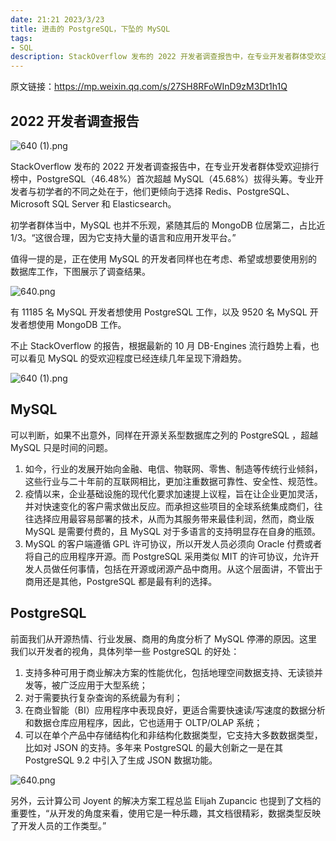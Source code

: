 ```yaml
---
date: 21:21 2023/3/23
title: 进击的 PostgreSQL，下坠的 MySQL
tags:
- SQL
description: StackOverflow 发布的 2022 开发者调查报告中，在专业开发者群体受欢迎排行榜中，PostgreSQL（46.48%）首次超越 MySQL（45.68%）拔得头筹。专业开发者与初学者的不同之处在于，他们更倾向于选择 Redis、PostgreSQL、Microsoft SQL Server 和 Elasticsearch。
---
```

原文链接：https://mp.weixin.qq.com/s/27SH8RFoWInD9zM3Dt1h1Q

## 2022 开发者调查报告
![640 (1).png](https://p6-juejin.byteimg.com/tos-cn-i-k3u1fbpfcp/2230d30ad4f143cf9162c61f11601179~tplv-k3u1fbpfcp-watermark.image?)

StackOverflow 发布的 2022 开发者调查报告中，在专业开发者群体受欢迎排行榜中，PostgreSQL（46.48%）首次超越 MySQL（45.68%）拔得头筹。专业开发者与初学者的不同之处在于，他们更倾向于选择 Redis、PostgreSQL、Microsoft SQL Server 和 Elasticsearch。

初学者群体当中，MySQL 也并不乐观，紧随其后的 MongoDB 位居第二，占比近1/3。“这很合理，因为它支持大量的语言和应用开发平台。”

值得一提的是，正在使用 MySQL 的开发者同样也在考虑、希望或想要使用别的数据库工作，下图展示了调查结果。

![640.png](https://p3-juejin.byteimg.com/tos-cn-i-k3u1fbpfcp/102beec331af453abca3f0924dd10ac2~tplv-k3u1fbpfcp-watermark.image?)

有 11185 名 MySQL 开发者想使用 PostgreSQL 工作，以及 9520 名 MySQL 开发者想使用 MongoDB 工作。

不止 StackOverflow 的报告，根据最新的 10 月 DB-Engines 流行趋势上看，也可以看见 MySQL 的受欢迎程度已经连续几年呈现下滑趋势。

![640 (1).png](https://p3-juejin.byteimg.com/tos-cn-i-k3u1fbpfcp/6e4ea7e47b0d4a229e6cc921127e5d3a~tplv-k3u1fbpfcp-watermark.image?)

## MySQL
可以判断，如果不出意外，同样在开源关系型数据库之列的 PostgreSQL ，超越 MySQL 只是时间的问题。
1. 如今，行业的发展开始向金融、电信、物联网、零售、制造等传统行业倾斜，这些行业与二十年前的互联网相比，更加注重数据可靠性、安全性、规范性。
2. 疫情以来，企业基础设施的现代化要求加速提上议程，旨在让企业更加灵活，并对快速变化的客户需求做出反应。而承担这些项目的全球系统集成商们，往往选择应用最容易部署的技术，从而为其服务带来最佳利润，然而，商业版 MySQL 是需要付费的，且 MySQL 对于多语言的支持明显存在自身的瓶颈。
3. MySQL 的客户端遵循 GPL 许可协议，所以开发人员必须向 Oracle 付费或者将自己的应用程序开源。而 PostgreSQL 采用类似 MIT 的许可协议，允许开发人员做任何事情，包括在开源或闭源产品中商用。从这个层面讲，不管出于商用还是其他，PostgreSQL 都是最有利的选择。

## PostgreSQL
前面我们从开源热情、行业发展、商用的角度分析了 MySQL 停滞的原因。这里我们以开发者的视角，具体列举一些 PostgreSQL 的好处：
1. 支持多种可用于商业解决方案的性能优化，包括地理空间数据支持、无读锁并发等，被广泛应用于大型系统；
2. 对于需要执行复杂查询的系统最为有利；
3. 在商业智能（BI）应用程序中表现良好，更适合需要快速读/写速度的数据分析和数据仓库应用程序，因此，它也适用于 OLTP/OLAP 系统；
4. 可以在单个产品中存储结构化和非结构化数据类型，它支持大多数数据类型，比如对 JSON 的支持。多年来 PostgreSQL 的最大创新之一是在其 PostgreSQL 9.2 中引入了生成 JSON 数据功能。

![640.png](https://p6-juejin.byteimg.com/tos-cn-i-k3u1fbpfcp/f62bac79df704718a462df5f9c8bd744~tplv-k3u1fbpfcp-watermark.image?)

另外，云计算公司 Joyent 的解决方案工程总监 Elijah Zupancic 也提到了文档的重要性，“从开发的角度来看，使用它是一种乐趣，其文档很精彩，数据类型反映了开发人员的工作类型。”
